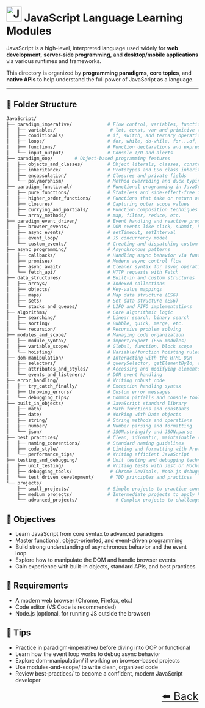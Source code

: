 # <img src="https://cdn.jsdelivr.net/gh/devicons/devicon@latest/icons/javascript/javascript-original.svg" height="40px" alt="JavaScript"/> JavaScript Language Learning Modules

JavaScript is a high-level, interpreted language used widely for **web development**, **server-side programming**, and **desktop/mobile applications** via various runtimes and frameworks.

This directory is organized by **programming paradigms**, **core topics**, and **native APIs** to help understand the full power of JavaScript as a language.

---

## 📂 Folder Structure

```bash
JavaScript/
├── paradigm_imperative/             # Flow control, variables, functions, and logic
│   ├── variables/                    # let, const, var and primitive types
│   ├── conditionals/                # if, switch, and ternary operations
│   ├── loops/                       # for, while, do-while, for...of, for...in
│   ├── functions/                   # Function declarations and expressions
│   └── input_output/                # Console I/O and alerts
├── paradigm_oop/        # Object-based programming features
│   ├── objects_and_classes/         # Object literals, classes, constructors
│   ├── inheritance/                 # Prototypes and ES6 class inheritance
│   ├── encapsulation/               # Closures and private fields
│   └── polymorphism/                # Method overriding and duck typing
├── paradigm_functional/             # Functional programming in JavaScript
│   ├── pure_functions/              # Stateless and side-effect-free functions
│   ├── higher_order_functions/      # Functions that take or return other functions
│   ├── closures/                    # Capturing outer scope values
│   ├── currying_and_partials/       # Function composition techniques
│   └── array_methods/               # map, filter, reduce, etc.
├── paradigm_event_driven/           # Event handling and reactive programming
│   ├── browser_events/              # DOM events like click, submit, keypress
│   ├── async_events/                # setTimeout, setInterval
│   ├── event_loop/                  # JS concurrency model
│   └── custom_events/               # Creating and dispatching custom events
├── async_programming/               # Asynchronous patterns
│   ├── callbacks/                   # Handling async behavior via functions
│   ├── promises/                    # Modern async control flow
│   ├── async_await/                 # Cleaner syntax for async operations
│   └── fetch_api/                   # HTTP requests with Fetch
├── data_structures/                 # Built-in and custom structures
│   ├── arrays/                      # Indexed collections
│   ├── objects/                     # Key-value mappings
│   ├── maps/                        # Map data structure (ES6)
│   ├── sets/                        # Set data structure (ES6)
│   └── stacks_and_queues/           # LIFO and FIFO implementations
├── algorithms/                      # Core algorithmic logic
│   ├── searching/                   # Linear search, binary search
│   ├── sorting/                     # Bubble, quick, merge, etc.
│   └── recursion/                   # Recursive problem solving
├── modules_and_scope/               # Managing code organization
│   ├── module_syntax/               # import/export (ES6 modules)
│   ├── variable_scope/              # Global, function, block scope
│   └── hoisting/                    # Variable/function hoisting rules
├── dom-manipulation/                # Interacting with the HTML DOM
│   ├── selectors/                   # querySelector, getElementById, etc.
│   ├── attributes_and_styles/       # Accessing and modifying elements
│   └── events_and_listeners/        # DOM event handling
├── error_handling/                  # Writing robust code
│   ├── try_catch_finally/           # Exception handling syntax
│   ├── throwing_errors/             # Custom error messages
│   └── debugging_tips/              # Common pitfalls and console tools
├── built_in_objects/                # JavaScript standard library
│   ├── math/                        # Math functions and constants
│   ├── date/                        # Working with Date objects
│   ├── string/                      # String methods and operations
│   ├── number/                      # Number parsing and formatting
│   └── json/                        # JSON.stringify and JSON.parse
├── best_practices/                  # Clean, idiomatic, maintainable code
│   ├── naming_conventions/          # Standard naming guidelines
│   ├── code_style/                  # Linting and formatting with Prettier/ESLint
│   └── performance_tips/            # Writing efficient JavaScript
├── testing_and_debugging/           # Unit testing and debugging techniques
│   ├── unit_testing/                # Writing tests with Jest or Mocha
│   ├── debugging_tools/              # Chrome DevTools, Node.js debugging
│   └── test_driven_development/      # TDD principles and practices
└── projects/
    ├── small_projects/              # Simple projects to practice concepts
    ├── medium_projects/             # Intermediate projects to apply knowledge
    └── advanced_projects/              # Complex projects to challenge skills


```

## 🎯 Objectives

- Learn JavaScript from core syntax to advanced paradigms
- Master functional, object-oriented, and event-driven programming
- Build strong understanding of asynchronous behavior and the event loop
- Explore how to manipulate the DOM and handle browser events
- Gain experience with built-in objects, standard APIs, and best practices

## 🧰 Requirements

- A modern web browser (Chrome, Firefox, etc.)
- Code editor (VS Code is recommended)
- Node.js (optional, for running JS outside the browser)

## 🚀 Tips

- Practice in paradigm-imperative/ before diving into OOP or functional
- Learn how the event loop works to debug async behavior
- Explore dom-manipulation/ if working on browser-based projects
- Use modules-and-scope/ to write clean, organized code
- Review best-practices/ to become a confident, modern JavaScript developer

<div align="right" style="font-size: 2em;">
    <a href="../README.md">⬅️ Back</a>
</div>
